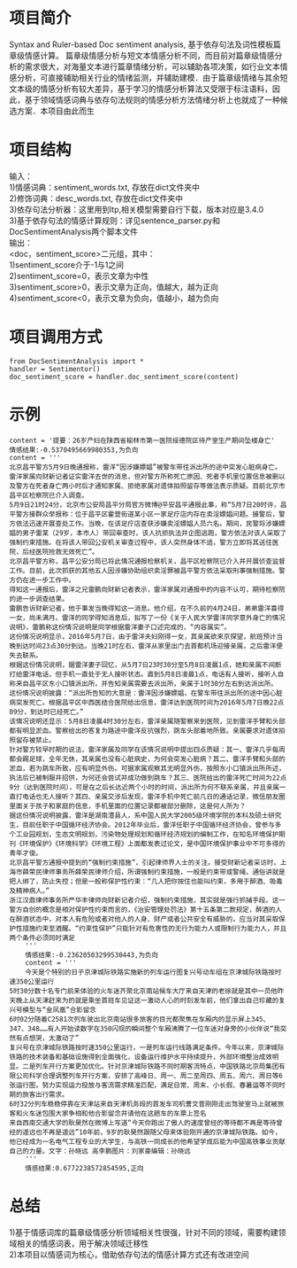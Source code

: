 # 项目简介  
Syntax and Ruler-based Doc sentiment analysis, 基于依存句法及词性模板篇章级情感计算。
篇章级情感分析与短文本情感分析不同，而目前对篇章级情感分析的需求很大，对海量文本进行篇章情绪分析，可以辅助各项决策，如行业文本情感分析，可直接辅助相关行业的情绪监测，并辅助建模．由于篇章级情绪与其余短文本级的情感分析有较大差异，基于学习的情感分析算法又受限于标注语料，因此，基于领域情感词典与依存句法规则的情感分析方法情绪分析上也就成了一种候选方案．本项目由此而生
# 项目结构
输入：  
1)情感词典：sentiment_words.txt, 存放在dict文件夹中  
2)修饰词典：desc_words.txt, 存放在dict文件夹中  
3)依存句法分析器：这里用到ltp,相关模型需要自行下载，版本对应是3.4.0  
3)基于依存句法的情感计算规则：详见sentence_parser.py和DocSentimentAnalysis两个脚本文件  
输出：  
<doc，sentiment_score>二元组，其中：  
1)sentiment_score介于-1与1之间  
2)sentiment_score=0，表示文章为中性  
3)sentiment_score>0，表示文章为正向，值越大，越为正向  
4)sentiment_score<0，表示文章为负向，值越小，越为负向  

# 项目调用方式
    from DocSentimentAnalysis import *
    handler = Sentimentor()
    doc_sentiment_score = handler.doc_sentiment_score(content)
# 示例
    content = '提要：26岁产妇在陕西省榆林市第一医院绥德院区待产室生产期间坠楼身亡'
    情感结果:-0.5370495669980353,为负向
    content = '''
    北京昌平警方5月9日晚通报称，雷洋“因涉嫌嫖娼”被警车带往派出所的途中突发心脏病身亡。
    雷洋家属向财新记者证实雷洋去世的消息，但对警方所称死亡原因、死者手机里位置信息被删以及警方在死者身亡两小时后才通知家属、拒绝家属对遗体拍照留存等做法表示质疑。目前北京市昌平区检察院已介入调查。
    5月9日21时24分，北京市公安局昌平分局官方微博@平安昌平通报此事，称“5月7日20时许，昌平警方接群众举报称：位于昌平区霍营街道某小区一家足疗店内存在卖淫嫖娼问题。接警后，警方依法迅速开展查处工作。当晚，在该足疗店查获涉嫌卖淫嫖娼人员六名。期间，民警将涉嫌嫖娼的男子雷某（29岁，本市人）带回审查时，该人抗拒执法并企图逃跑，警方依法对该人采取了强制约束措施。在将该人带回公安机关审查过程中，该人突然身体不适，警方立即将其送往医院，后经医院抢救无效死亡”。
    北京昌平警方称，昌平公安分局已将此情况通报检察机关，昌平区检察院已介入并开展侦查监督工作。目前，此次抓获的其他五人因涉嫌协助组织卖淫罪被昌平警方依法采取刑事强制措施。警方仍在进一步工作中。
    得知这一通报后，雷洋之兄雷鹏向财新记者表示，雷洋家属对通报中的内容不认可，期待检察院的进一步调查结果。
    雷鹏告诉财新记者，他于事发当晚得知这一消息。他介绍，在不久前的4月24日，弟弟雷洋喜得一女，尚未满月。雷洋的同学得知消息后，拟写了一份《关于人民大学雷洋同学意外身亡的情况说明》，雷鹏称这份情况说明是同学根据雷洋妻子口述完成的，“内容属实”。
    这份情况说明显示，2016年5月7日，由于雷洋夫妇刚得一女，其亲属欲来京探望，航班预计当晚到达时间23点30分到达。当晚21时左右，雷洋从家里出门去首都机场迎接亲属，之后雷洋便失去联系。
    根据这份情况说明，据雷洋妻子回忆，从5月7日23时30分至5月8日凌晨1点，她和亲属不间断打给雷洋电话，但手机一直处于无人接听状态。直到5月8日凌晨1点，电话有人接听，接听人自称来自昌平区东小口镇派出所，并告知亲属需要去派出所，亲属于1时30分左右到达派出所。
    这份情况说明披露：“派出所告知的大意是：雷洋因涉嫌嫖娼，在警车带往派出所的途中因心脏病突发死亡。根据昌平区中西医结合医院给出信息，雷洋达到医院时间为2016年5月7日晚22点09分，到达时已经死亡。”
    该情况说明还显示：5月8日凌晨4时30分左右，雷洋亲属随警察来到医院，见到雷洋手臂和头部都有明显淤血。警察给出的答复为路途中雷洋反抗强烈，跳车头部着地所致。亲属要求对遗体拍照留存被禁止。
    针对警方较早时期的说法，雷洋家属及同学在该情况说明中提出四点质疑：其一、雷洋几乎每周都会踢足球，全年无休，其亲属也没有心脏病史，为何会突发心脏病？其二、雷洋手臂和头部的淤血，若为跳车所致，应有明显外伤。可据家属观察其无明显外伤，按照东小口镇派出所所述，执法后已被制服并招供，为何还会尝试并成功做到跳车？其三、医院给出的雷洋死亡时间为22点9分（达到医院时间），可是在之后长达近两个小时的时间，派出所为何不联系亲属，并且亲属一直打电话也无人接听？其四、亲属交涉后发现，雷洋手机中死亡前几日的通话记录，微信朋友圈里面关于孩子和家庭的信息，手机里面的位置记录都被部分删除，这是何人所为？
    据这份情况说明披露，雷洋是湖南澧县人，系中国人民大学2005级环境学院的本科及硕士研究生，目前任职于中国循环经济协会。2012年毕业后，雷洋任职于中国循环经济协会，曾参与多个工业园规划，生态文明规划，污染物处理规划和循环经济规划的编制工作，在知名环境保护期刊《环境保护》《环境科学》《环境工程》上面都发表过论文，是中国环境保护事业中不可多得的青年才俊。
    北京昌平警方通报中提到的“强制约束措施”，引起律师界人士的关注。接受财新记者采访时，上海市薛荣民律师事务所薛荣民律师介绍，所谓强制约束措施，一般是约束带或警绳，通俗讲就是把人绑了，防止失控；但是一般称保护性约束：“几人把你按住也能叫约束，多用于醉酒、吸毒及精神病人。”
    浙江汉鼎律师事务所严华丰律师向财新记者介绍，强制约束措施，其实就是强行抓捕手段。这一警方自创的概念是相对保护性约束而言的，《治安管理处罚法》第十五条第二款规定，醉酒的人在醉酒状态中，对本人有危险或者对他人的人身、财产或者公共安全有威胁的，应当对其采取保护性措施约束至酒醒。“约束性保护”只能针对有危害性的无行为能力人或限制行为能力人，并且两个条件必须同时满足
        '''
        情感结果:-0.23620503299530443,为负向
        content = '''
        今天是个特别的日子京津城际铁路实施新的列车运行图复兴号动车组在京津城际铁路按时速350公里运行
    5时30分数十名专门前来体验的火车迷齐聚北京南站候车大厅来自天津的老徐就是其中一员他昨天晚上从天津赶来为的就是乘坐首班车见证这一激动人心的时刻发车前，他们拿出自己珍藏的复兴号模型与“金凤凰”合影留念
    6时02分随着C2581次列车驶出北京南站很多旅客的目光都聚焦在车厢内的显示屏上345、347、348……有人开始读数字在350闪现的瞬间整个车厢沸腾了一位车迷对身旁的小伙伴说“我突然有点想哭，太激动了”
    复兴号在京津城际铁路按时速350公里运行，一是列车运行线路满足条件。今年以来，京津城际铁路的技术装备和基础设施得到全面强化，设备运行维护水平持续提升，外部环境整治成效明显。二是列车开行方案更加优化。针对京津城际铁路不同时期客流特点，中国铁路北京局集团有限公司科学合理调整列车开行方案，安排了高峰日、周一、周二至周四、周五、周六、周日等6张运行图，努力实现运力投放与客流需求精准匹配，满足日常、周末、小长假、春暑运等不同时期的旅客出行需求。
    6时32分列车稳稳停靠在天津站来自天津机务段的首发车司机曹文普刚刚走出驾驶室马上就被旅客和火车迷包围大家争相和他合影留念并请他在这趟车的车票上签名
    来自西南交通大学的耿昊然在微博上写道“今天你跑出了傲人的速度曾经的等待都不再是等待曾经的遥远也不再是遥远”10年前，9岁的耿昊然跟随父母来体验刚开通的京津城际铁路。如今，他已经成为一名电气工程专业的大学生，与高铁一同成长的他希望学成后能为中国高铁事业贡献自己的力量。文字：孙晓远 高李鹏图片：刘家豪编辑：孙晓远
        '''
        情感结果:0.6772238572854595,正向

# 总结
1)基于情感词库的篇章级情感分析领域相关性很强，针对不同的领域，需要构建领域相关的情感词表，用于解决领域迁移性  
2)本项目以情感词为核心，借助依存句法的情感计算方式还有改进空间


